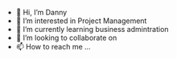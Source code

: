 - 👋 Hi, I’m Danny
- 👀 I’m interested in Project Management
- 🌱 I’m currently learning business admintration
- 💞️ I’m looking to collaborate on 
- 📫 How to reach me ...

<!---
minhnb9897/minhnb9897 is a ✨ special ✨ repository because its `README.md` (this file) appears on your GitHub profile.
You can click the Preview link to take a look at your changes.
--->
